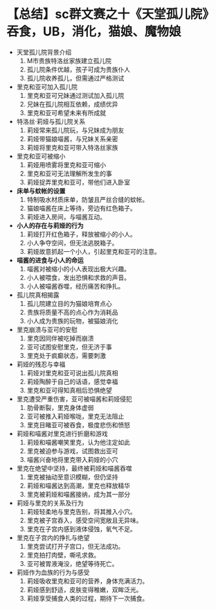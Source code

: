 # 【总结】sc群文赛之十《天堂孤儿院》吞食，UB，消化，猫娘、魔物娘

-   天堂孤儿院背景介绍
    1.  M市贵族特洛丝家族建立孤儿院
    2.  孤儿院条件优越，孩子可成为贵族仆人
    3.  孤儿院收养孤儿，但需通过严格测试
-   里克和亚可加入孤儿院
    1.  里克和亚可兄妹通过测试加入孤儿院
    2.  兄妹在孤儿院相互依赖，成绩优异
    3.  里克和亚可希望未来有所成就
-   特洛丝·莉娅与孤儿院关系
    1.  莉娅常来孤儿院玩，与兄妹成为朋友
    2.  莉娅带猫娘喵酱，与兄妹关系亲密
    3.  莉娅将里克和亚可带入特洛丝家族
-   里克和亚可被缩小
    1.  莉娅用喷雾将里克和亚可缩小
    2.  里克和亚可无法理解所发生的事
    3.  莉娅捉弄里克和亚可，带他们进入卧室
-   **床单与蚊帐的设置**
    1.  特制吸水材质床单，防皱且严丝合缝的蚊帐。
    2.  猫娘喵酱在床上等待，旁边有红色箱子。
    3.  莉娅进入房间，与喵酱互动。
-   **小人的存在与莉娅的行为**
    1.  莉娅打开红色箱子，释放被缩小的小人。
    2.  小人争夺空间，但无法逃脱箱子。
    3.  莉娅故意抓起一个小人，引起里克和亚可的注意。
-   **喵酱的进食与小人的命运**
    1.  喵酱对被缩小的小人表现出极大兴趣。
    2.  小人被喂食，发出恐惧和求救的声音。
    3.  小人被喵酱吞噬，经历痛苦和挣扎。
-   孤儿院真相揭露
    1.  孤儿院建立目的为猫娘培育点心
    2.  贵族将质量不高的点心作为消耗品
    3.  小人成为贵族的玩物，被猫娘消化
-   里克崩溃与亚可的安慰
    1.  里克因同伴被吃掉而崩溃
    2.  亚可试图安慰里克，但无济于事
    3.  里克处于疯癫状态，需要刺激
-   莉娅的残忍与幸福
    1.  莉娅对里克和亚可说出孤儿院真相
    2.  莉娅陶醉于自己的话语，感觉幸福
    3.  里克和亚可得知真相后恐惧绝望
-   里克遭受严重伤害，亚可被喵酱和莉娅侵犯
    1.  肋骨断裂，里克身体虚弱
    2.  亚可被推入莉娅喉咙，里克无法阻止
    3.  里克目睹亚可被吞食，极度悲伤和愤怒
-   莉娅和喵酱对里克进行折磨和游戏
    1.  莉娅和喵酱嘲笑里克，认为他注定如此
    2.  里克被迫参与游戏，试图救出亚可
    3.  喵酱兴奋地将里克带入莉娅的小穴
-   里克在绝望中坚持，最终被莉娅和喵酱吞噬
    1.  里克被抽动至意识模糊，但仍坚持
    2.  莉娅和喵酱达到高潮，里克也释放精华
    3.  里克被莉娅和喵酱接纳，成为其一部分
-   莉娅与里克的关系及行为
    1.  莉娅轻柔地与里克告别，将其推入小穴。
    2.  里克被子宫吞入，感受空间宽敞且无异味。
    3.  里克在子宫内感到液体侵蚀，氧气不足。
-   里克在子宫内的挣扎与绝望
    1.  里克尝试打开子宫口，但无法成功。
    2.  里克拍打肉壁，嘶吼求救。
    3.  亚可被胃液淹没，绝望等待死亡。
-   莉娅作为血族的行为与感受
    1.  莉娅吸收里克和亚可的营养，身体充满活力。
    2.  莉娅感到舒适，皮肤变得稚嫩，双眸泛光。
    3.  莉娅享受捕食人类的过程，期待下一次捕食。